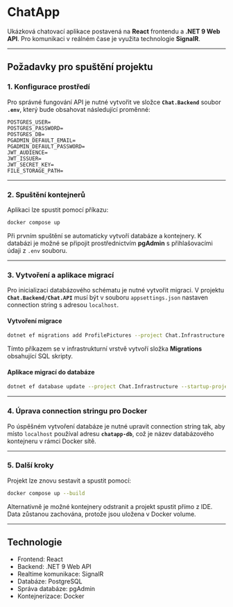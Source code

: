 # ChatApp

Ukázková chatovací aplikace postavená na **React** frontendu a **.NET 9 Web API**.
Pro komunikaci v reálném čase je využita technologie **SignalR**.

---

## Požadavky pro spuštění projektu

### 1. Konfigurace prostředí

Pro správné fungování API je nutné vytvořit ve složce **`Chat.Backend`** soubor **`.env`**, který bude obsahovat následující proměnné:

```
POSTGRES_USER=
POSTGRES_PASSWORD=
POSTGRES_DB=
PGADMIN_DEFAULT_EMAIL=
PGADMIN_DEFAULT_PASSWORD=
JWT_AUDIENCE=
JWT_ISSUER=
JWT_SECRET_KEY=
FILE_STORAGE_PATH=
```

---

### 2. Spuštění kontejnerů

Aplikaci lze spustit pomocí příkazu:

```bash
docker compose up
```

Při prvním spuštění se automaticky vytvoří databáze a kontejnery.
K databázi je možné se připojit prostřednictvím **pgAdmin** s přihlašovacími údaji z `.env` souboru.

---

### 3. Vytvoření a aplikace migrací

Pro inicializaci databázového schématu je nutné vytvořit migraci.
V projektu **`Chat.Backend/Chat.API`** musí být v souboru `appsettings.json` nastaven connection string s adresou `localhost`.

#### Vytvoření migrace

```bash
dotnet ef migrations add ProfilePictures --project Chat.Infrastructure --startup-project Chat.API
```

Tímto příkazem se v infrastrukturní vrstvě vytvoří složka **Migrations** obsahující SQL skripty.

#### Aplikace migrací do databáze

```bash
dotnet ef database update --project Chat.Infrastructure --startup-project Chat.API
```

---

### 4. Úprava connection stringu pro Docker

Po úspěšném vytvoření databáze je nutné upravit connection string tak,
aby místo `localhost` používal adresu **`chatapp-db`**, což je název databázového kontejneru v rámci Docker sítě.

---

### 5. Další kroky

Projekt lze znovu sestavit a spustit pomocí:

```bash
docker compose up --build
```

Alternativně je možné kontejnery odstranit a projekt spustit přímo z IDE.
Data zůstanou zachována, protože jsou uložena v Docker volume.

---

## Technologie

* Frontend: React
* Backend: .NET 9 Web API
* Realtime komunikace: SignalR
* Databáze: PostgreSQL
* Správa databáze: pgAdmin
* Kontejnerizace: Docker

